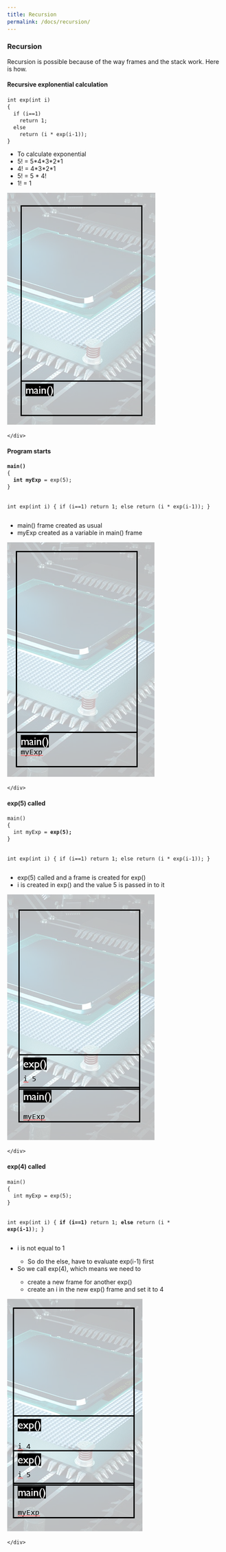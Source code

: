 ```yaml
---
title: Recursion
permalink: /docs/recursion/
---
```


### Recursion

Recursion is possible because of the way frames and the stack work. Here is how.

#### Recursive explonential calculation
<div class="row">
    <div class="col-md-6">
            <pre><code class="language-java">int exp(int i) 
{
  if (i==1)
    return 1;
  else
    return (i * exp(i-1));
} 
</code></pre>
<ul>
<li>To calculate exponential</li>
<li>5! = 5*4*3*2*1</li>
<li>4! = 4*3*2*1</li>
<li>5! = 5 * 4!</li>
<li>1! = 1</li>
</ul>
    </div>
    <div class="col-md-6">
<img src="/assets/img/recursion1.png" alt="recursion">

    </div>
</div>


#### Program starts
<div class="row">
    <div class="col-md-6">
            <pre><code class="language-java"><b>main() </b>
{
  <b>int myExp</b> = exp(5);
} 

int exp(int i) 
{
  if (i==1)
    return 1;
  else
    return (i * exp(i-1));
} 
</code></pre>
<ul>
<li>main() frame created as usual</li>
<li>myExp created as a variable in main() frame</li>
</ul>
    </div>
    <div class="col-md-6">
<img src="/assets/img/recursion2.png" alt="recursion">

    </div>
</div>


#### exp(5) called
<div class="row">
    <div class="col-md-6">
            <pre><code class="language-java">main()
{
  int myExp = <b>exp(5);</b>
} 

int exp(int i) 
{
  if (i==1)
    return 1;
  else
    return (i * exp(i-1));
} 
</code></pre>
<ul>
<li>exp(5) called and a frame is created for exp()</li>
<li>i is created in exp() and the value 5 is passed in to it</li>
</ul>
    </div>
    <div class="col-md-6">
<img src="/assets/img/recursion3.png" alt="recursion">

    </div>
</div>


#### exp(4) called
<div class="row">
    <div class="col-md-6">
            <pre><code class="language-java">main()
{
  int myExp = exp(5);
} 

int exp(int i) 
{
  <b>if (i==1)</b>
    return 1;
  <b>else</b>
    return (i * <b>exp(i-1)</b>);
} 
</code></pre>
<ul>
  <li>i is not equal to 1</li>
    <ul><li>So do the else, have to evaluate exp(i-1) first</li></ul>
  <li>So we call exp(4), which means we need to </li>
     <ul>
      <li>create a new frame for another exp()</li>
      <li>create an i in the new exp() frame and set it to 4</li>
      </ul>
</ul>
    </div>
    <div class="col-md-6">
<img src="/assets/img/recursion4.png" alt="recursion">

    </div>
</div>